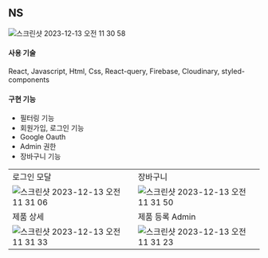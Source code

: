 ## NS 
![스크린샷 2023-12-13 오전 11 30 58](https://github.com/myeongin0926/NewShoes/assets/114664128/0f84acfe-34dc-44ae-b8c6-4fceeaa44e98)

#### 사용 기술

React, Javascript, Html, Css, React-query, Firebase, Cloudinary, styled-components

#### 구현 기능

- 필터링 기능
- 회원가입, 로그인 기능
- Google Oauth
- Admin 권한
- 장바구니 기능

|||
|--|--|
|로그인 모달|장바구니|
|![스크린샷 2023-12-13 오전 11 31 06](https://github.com/myeongin0926/NewShoes/assets/114664128/15eb314a-cbdf-40c9-9235-512c755b5e9a)|![스크린샷 2023-12-13 오전 11 31 50](https://github.com/myeongin0926/NewShoes/assets/114664128/d9501052-6492-4a4e-b4c9-7a15a86a9d11)|
|제품 상세|제품 등록 Admin |
|![스크린샷 2023-12-13 오전 11 31 33](https://github.com/myeongin0926/NewShoes/assets/114664128/1a661098-6210-4c66-917d-9b75e845c27a)|![스크린샷 2023-12-13 오전 11 31 23](https://github.com/myeongin0926/NewShoes/assets/114664128/8cad8d36-a679-486a-9404-4f892ed07a07)|


